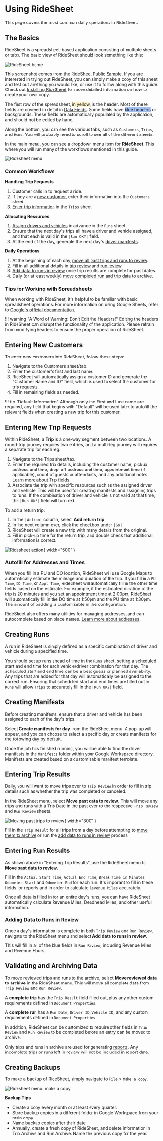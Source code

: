 # Using RideSheet

This page covers the most common daily operations in RideSheet. 

## The Basics
RideSheet is a spreadsheet-based application consisting of multiple sheets or tabs. The basic view of RideSheet should look something like this:

![RideSheet home](../images/ridesheet-screenshot1.png)

This screenshot comes from the [RideSheet Public Sample](https://docs.google.com/spreadsheets/d/1U_rmR08qW63hEK_5IWblzVXK4ZqQElaD1ymAQNGpNiU/edit#gid=0). If you are interested in trying out RideSheet, you can simply make a copy of this sheet and test out anything you would like, or use it to follow along with this guide. Check out [Installing RideSheet](../technical-guide/installing-ridesheet.md) for more detailed information on how to create your own copy.

The first row of the spreadsheet, <span style="background-color: #fff2cc">in yellow</span>, is the header. Most of these fields are covered in detail in [Data Fields](data-fields.md). Some fields have <span style="background-color: #a4c2f4">blue headers</span> or backgrounds. These fields are automatically populated by the application, and should not be edited by hand.

Along the bottom, you can see the various tabs, such as `Customers`, `Trips`, and `Runs`. You will probably need to scroll to see all of the different sheets.

In the main menu, you can see a dropdown menu item for **RideSheet**. This where you will run many of the workflows mentioned in this guide. 

![Ridesheet menu](../images/ridesheet-menu.png)

### Common Workflows

**Handling Trip Requests**

1. Customer calls in to request a ride.
2. If they are a [new customer](#entering-new-customers), enter their information into the `Customers` sheet.
3. [Enter trip information](#entering-new-trip-requests) in the `Trips` sheet. 

**Allocating Resources**

1. [Assign drivers and vehicles](#creating-runs) in advance in the `Runs` sheet.
2. Ensure that the next day's trips all have a driver and vehicle assigned, and that each is valid in the `|Run OK?|` field.
1. At the end of the day, generate the next day's [driver manifests](#creating-manifests).

**Daily Operations**

1. At the beginning of each day, [move all past trips and runs to review](#entering-trip-results).
1. Fill in all additional details in [trip review](#entering-trip-results) and [run review](#entering-run-results).
1. [Add data to runs in review](#adding-data-to-runs-in-review) once trip results are complete for past dates.
1. Daily (or at least weekly) [move completed run and trip data](#validating-and-archiving-data) to archive.


### Tips for Working with Spreadsheets
When working with RideSheet, it's helpful to be familiar with basic spreadsheet operations. For more information on using Google Sheets, refer to [Google's official documentation](https://support.google.com/a/users/answer/9282959?hl=en).

!!! warning "A Word of Warning: Don’t Edit the Headers!"
    Editing the headers in RideSheet can disrupt the functionality of the application. Please refrain from modifying headers to ensure the proper operation of RideSheet.

## Entering New Customers
To enter new customers into RideSheet, follow these steps:

1. Navigate to the Customers sheet/tab.
2. Enter the customer's first and last name.
3. RideSheet will automatically assign a customer ID and generate the "Customer Name and ID" field, which is used to select the customer for trip requests.
4. Fill in remaining fields as needed.

!!! tip "Default Information"
    Although only the First and Last name are required, any field that begins with "Default" will be used later to autofill the relevant fields when creating a new trip for this customer. 

## Entering New Trip Requests
Within RideSheet, a **Trip** is a one-way segment between two locations. A round-trip journey requires two entries, and a multi-leg journey will requires a separate trip for each leg.

1. Navigate to the Trips sheet/tab.
2. Enter the required trip details, including the customer name, pickup address and time, drop-off address and time, appointment time (if applicable), count of guests or attendants, and any additional notes. [Learn more about Trip fields](data-fields.md#trips).
3. Associate the trip with specific resources such as the assigned driver and vehicle. This will be used for creating manifests and assigning trips to runs. If the combination of driver and vehicle is not valid at that time, the `|Run OK?|` field will turn red. 

To add a return trip:

1. In the `|Action|` column, select **Add return trip**
2. In the next column over, click the checkbox under `|Go|`
3. RideSheet will create a new trip with many details from the original.
4. Fill in pick-up time for the return trip, and double check that additional information is correct.

![Ridesheet action](../images/ridesheet-action.png){ width="500" }

### Autofill for Addresses and Times

When you fill in a PU and DO location, RideSheet will use Google Maps to automatically estimate the mileage and duration of the trip. If you fill in a `PU Time`, `DO Time`, **or** `Appt Time`, RideSheet will automatically fill in the other time fields based on the estimate. For example, if the estimated duration of the trip is 20 minutes and you set an appointment time at 2:00pm, RideSheet will automatically fill in the DO time at 1:50pm and the PU time at 1:30pm. The amount of padding is customizable in the configuration.

RideSheet also offers many utilities for managing addresses, and can autocomplete based on place names. [Learn more about addresses](data-fields.md#address-fields).

## Creating Runs

A run in RideSheet is simply defined as a specific combination of driver and vehicle during a specified time.

You should set up runs ahead of time in the `Runs` sheet, setting a scheduled start and end time for each vehicle/driver combination for that day. The scheduled start and end time can be a best guess or planned availability. Any trips that are added for that day will automatically be assigned to the correct run. Ensuring that scheduled start and end times are filled out in `Runs` will allow `Trips` to accurately fill in the `|Run OK?|` field. 

## Creating Manifests

Before creating manifests, ensure that a driver and vehicle has been assigned to each of the day's trips. 

Select **Create manifests for day** from the RideSheet menu. A pop-up will appear, and you can choose to select a specific day or create manifests for the following day by default.

Once the job has finished running, you will be able to find the driver manifests in the `Manifests` folder within your Google Workspace directory. Manifests are created based on a [customizable manifest template](customization.md/#customizing-driver-manifests).

## Entering Trip Results

Daily, you will want to move trips over to `Trip Review` in order to fill in trip details such as whether the trip was completed or canceled.

In the RideSheet menu, select **Move past data to review**. This will move any trips and runs with a Trip Date in the past over to the respective `Trip Review` and `Run Review` sheets.

![Moving past trips to review](../images/move-to-review.png){ width="300" }

Fill in the `Trip Result` for all trips from a day before attempting to [move them to archive](#validating-and-archiving-data) or run the [add data to runs in review](#adding-data-to-runs-in-review) process.

## Entering Run Results

As shown above in "Entering Trip Results", use the RideSheet menu to **Move past data to review**. 

Fill in the `Actual Start Time`, `Actual End Time`, `Break Time in Minutes`, `Odometer Start` and `Odometer End` for each run. It's imporant to fill in these fields for reports and in order to calculate `Revenue Miles` accurately.

Once all data is filled in for an entire day's runs, you can have RideSheet automatically calculate Revenue Miles, Deadhead Miles, and other useful information.

### Adding Data to Runs in Review

Once a day's information is complete in both `Trip Review` and `Run Review`, navigate to the RideSheet menu and select **Add data to runs in review**.

This will fill in all of the blue fields in `Run Review`, including Revenue Miles and Revenue Hours.

## Validating and Archiving Data

To move reviewed trips and runs to the archive, select **Move reviewed data to archive** in the RideSheet menu. This will move all complete data from `Trip Review` and `Run Review`. 

A **complete trip** has the `Trip Result` field filled out, plus any other custom requirements defined in `Document Properties`.

A **complete run** has a `Run Date`, `Driver ID`, `Vehicle ID`, and any custom requirements defined in `Document Properties`.

In addition, RideSheet can be [customized](./customization.md) to require other fields in `Trip Review` and `Run Review` to be completed before an entry can be moved to archive. 

Only trips and runs in archive are used for generating [reports](./reports.md). Any incomplete trips or runs left in review will not be included in report data.

## Creating Backups

To make a backup of RideSheet, simply navigate to `File` > `Make a copy`.

![Ridesheet menu: make a copy](../images/ridesheet-backups.png)

**Backup Tips**

- Create a copy every month or at least every quarter. 
- Store backup copies in a different folder in Google Workspace from your main copy
- Name backup copies after their date
- Annually, create a fresh copy of RideSheet, and delete information in Trip Archive and Run Archive. Name the previous copy for the year.

